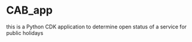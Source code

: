 # CAB_app
this is a Python CDK application to determine open status of a service for public holidays
